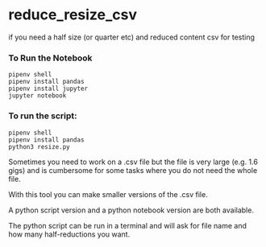 # reduce_resize_csv
if you need a half size (or quarter etc) and reduced content csv for testing

### To Run the Notebook
```
pipenv shell
pipenv install pandas
pipenv install jupyter
jupyter notebook
```

### To run the script:
```
pipenv shell
pipenv install pandas
python3 resize.py
```


Sometimes you need to work on a .csv file but the file is very large (e.g. 1.6 gigs) and is cumbersome for some tasks where you do not need the whole file.

With this tool you can make smaller versions of the .csv file.

A python script version and a python notebook version are both available.

The python script can be run in a terminal and will ask for file name and how many half-reductions you want.

